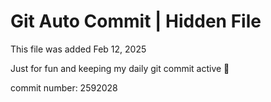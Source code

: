 # Git Auto Commit | Hidden File

This file was added Feb 12, 2025

Just for fun and keeping my daily git commit active 🤪

commit number: 2592028
